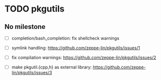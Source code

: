 TODO pkgutils
=============


No milestone
------------
  - [ ] completion/bash_completion: fix shellcheck warnings

  - [ ] symlink handling:
        https://github.com/zeppe-lin/pkgutils/issues/1

  - [ ] fix compilation warnings:
        https://github.com/zeppe-lin/pkgutils/issues/2

  - [ ] make pkgutil.{cpp,h} as external library:
        https://github.com/zeppe-lin/pkgutils/issues/3

